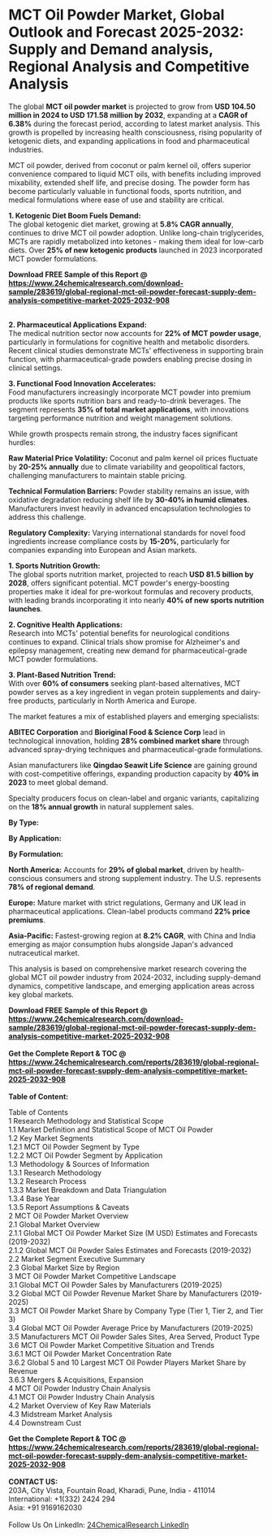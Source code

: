 <h1>MCT Oil Powder Market, Global Outlook and Forecast 2025-2032: Supply and Demand analysis, Regional Analysis and Competitive Analysis</h1><p>The global <strong>MCT oil powder market</strong> is projected to grow from <strong>USD 104.50 million in 2024 to USD 171.58 million by 2032</strong>, expanding at a <strong>CAGR of 6.38%</strong> during the forecast period, according to latest market analysis. This growth is propelled by increasing health consciousness, rising popularity of ketogenic diets, and expanding applications in food and pharmaceutical industries.</p><p>MCT oil powder, derived from coconut or palm kernel oil, offers superior convenience compared to liquid MCT oils, with benefits including improved mixability, extended shelf life, and precise dosing. The powder form has become particularly valuable in functional foods, sports nutrition, and medical formulations where ease of use and stability are critical.</p><p><strong>1. Ketogenic Diet Boom Fuels Demand:</strong><br>
The global ketogenic diet market, growing at <strong>5.8% CAGR annually</strong>, continues to drive MCT oil powder adoption. Unlike long-chain triglycerides, MCTs are rapidly metabolized into ketones - making them ideal for low-carb diets. Over <strong>25% of new ketogenic products</strong> launched in 2023 incorporated MCT powder formulations.</p><div><b>Download FREE Sample of this Report @ 
            <a href="https://www.24chemicalresearch.com/download-sample/283619/global-regional-mct-oil-powder-forecast-supply-dem-analysis-competitive-market-2025-2032-908">
            https://www.24chemicalresearch.com/download-sample/283619/global-regional-mct-oil-powder-forecast-supply-dem-analysis-competitive-market-2025-2032-908</a></b></div><br><p><strong>2. Pharmaceutical Applications Expand:</strong><br>
The medical nutrition sector now accounts for <strong>22% of MCT powder usage</strong>, particularly in formulations for cognitive health and metabolic disorders. Recent clinical studies demonstrate MCTs' effectiveness in supporting brain function, with pharmaceutical-grade powders enabling precise dosing in clinical settings.</p><p><strong>3. Functional Food Innovation Accelerates:</strong><br>
Food manufacturers increasingly incorporate MCT powder into premium products like sports nutrition bars and ready-to-drink beverages. The segment represents <strong>35% of total market applications</strong>, with innovations targeting performance nutrition and weight management solutions.</p><p>While growth prospects remain strong, the industry faces significant hurdles:</p><p><strong>Raw Material Price Volatility:</strong> Coconut and palm kernel oil prices fluctuate by <strong>20-25% annually</strong> due to climate variability and geopolitical factors, challenging manufacturers to maintain stable pricing.</p><p><strong>Technical Formulation Barriers:</strong> Powder stability remains an issue, with oxidative degradation reducing shelf life by <strong>30-40% in humid climates</strong>. Manufacturers invest heavily in advanced encapsulation technologies to address this challenge.</p><p><strong>Regulatory Complexity:</strong> Varying international standards for novel food ingredients increase compliance costs by <strong>15-20%</strong>, particularly for companies expanding into European and Asian markets.</p><p><strong>1. Sports Nutrition Growth:</strong><br>
The global sports nutrition market, projected to reach <strong>USD 81.5 billion by 2028</strong>, offers significant potential. MCT powder's energy-boosting properties make it ideal for pre-workout formulas and recovery products, with leading brands incorporating it into nearly <strong>40% of new sports nutrition launches</strong>.</p><p><strong>2. Cognitive Health Applications:</strong><br>
Research into MCTs' potential benefits for neurological conditions continues to expand. Clinical trials show promise for Alzheimer's and epilepsy management, creating new demand for pharmaceutical-grade MCT powder formulations.</p><p><strong>3. Plant-Based Nutrition Trend:</strong><br>
With over <strong>60% of consumers</strong> seeking plant-based alternatives, MCT powder serves as a key ingredient in vegan protein supplements and dairy-free products, particularly in North America and Europe.</p><p>The market features a mix of established players and emerging specialists:</p><p><strong>ABITEC Corporation</strong> and <strong>Bioriginal Food &amp; Science Corp</strong> lead in technological innovation, holding <strong>28% combined market share</strong> through advanced spray-drying techniques and pharmaceutical-grade formulations.</p><p>Asian manufacturers like <strong>Qingdao Seawit Life Science</strong> are gaining ground with cost-competitive offerings, expanding production capacity by <strong>40% in 2023</strong> to meet global demand.</p><p>Specialty producers focus on clean-label and organic variants, capitalizing on the <strong>18% annual growth</strong> in natural supplement sales.</p><p><strong>By Type:</strong></p><p><strong>By Application:</strong></p><p><strong>By Formulation:</strong></p><p><strong>North America:</strong> Accounts for <strong>29% of global market</strong>, driven by health-conscious consumers and strong supplement industry. The U.S. represents <strong>78% of regional demand</strong>.</p><p><strong>Europe:</strong> Mature market with strict regulations, Germany and UK lead in pharmaceutical applications. Clean-label products command <strong>22% price premiums</strong>.</p><p><strong>Asia-Pacific:</strong> Fastest-growing region at <strong>8.2% CAGR</strong>, with China and India emerging as major consumption hubs alongside Japan's advanced nutraceutical market.</p><p>This analysis is based on comprehensive market research covering the global MCT oil powder industry from 2024-2032, including supply-demand dynamics, competitive landscape, and emerging application areas across key global markets.</p><div><b>Download FREE Sample of this Report @ 
            <a href="https://www.24chemicalresearch.com/download-sample/283619/global-regional-mct-oil-powder-forecast-supply-dem-analysis-competitive-market-2025-2032-908">
            https://www.24chemicalresearch.com/download-sample/283619/global-regional-mct-oil-powder-forecast-supply-dem-analysis-competitive-market-2025-2032-908</a></b></div><br><div><b>Get the Complete Report & TOC @ 
            <a href="https://www.24chemicalresearch.com/reports/283619/global-regional-mct-oil-powder-forecast-supply-dem-analysis-competitive-market-2025-2032-908">
            https://www.24chemicalresearch.com/reports/283619/global-regional-mct-oil-powder-forecast-supply-dem-analysis-competitive-market-2025-2032-908</a></b></div><br>
            <b>Table of Content:</b><p>Table of Contents<br />
1 Research Methodology and Statistical Scope<br />
1.1 Market Definition and Statistical Scope of MCT Oil Powder<br />
1.2 Key Market Segments<br />
1.2.1 MCT Oil Powder Segment by Type<br />
1.2.2 MCT Oil Powder Segment by Application<br />
1.3 Methodology & Sources of Information<br />
1.3.1 Research Methodology<br />
1.3.2 Research Process<br />
1.3.3 Market Breakdown and Data Triangulation<br />
1.3.4 Base Year<br />
1.3.5 Report Assumptions & Caveats<br />
2 MCT Oil Powder Market Overview<br />
2.1 Global Market Overview<br />
2.1.1 Global MCT Oil Powder Market Size (M USD) Estimates and Forecasts (2019-2032)<br />
2.1.2 Global MCT Oil Powder Sales Estimates and Forecasts (2019-2032)<br />
2.2 Market Segment Executive Summary<br />
2.3 Global Market Size by Region<br />
3 MCT Oil Powder Market Competitive Landscape<br />
3.1 Global MCT Oil Powder Sales by Manufacturers (2019-2025)<br />
3.2 Global MCT Oil Powder Revenue Market Share by Manufacturers (2019-2025)<br />
3.3 MCT Oil Powder Market Share by Company Type (Tier 1, Tier 2, and Tier 3)<br />
3.4 Global MCT Oil Powder Average Price by Manufacturers (2019-2025)<br />
3.5 Manufacturers MCT Oil Powder Sales Sites, Area Served, Product Type<br />
3.6 MCT Oil Powder Market Competitive Situation and Trends<br />
3.6.1 MCT Oil Powder Market Concentration Rate<br />
3.6.2 Global 5 and 10 Largest MCT Oil Powder Players Market Share by Revenue<br />
3.6.3 Mergers & Acquisitions, Expansion<br />
4 MCT Oil Powder Industry Chain Analysis<br />
4.1 MCT Oil Powder Industry Chain Analysis<br />
4.2 Market Overview of Key Raw Materials<br />
4.3 Midstream Market Analysis<br />
4.4 Downstream Cust</p><div><b>Get the Complete Report & TOC @ 
            <a href="https://www.24chemicalresearch.com/reports/283619/global-regional-mct-oil-powder-forecast-supply-dem-analysis-competitive-market-2025-2032-908">
            https://www.24chemicalresearch.com/reports/283619/global-regional-mct-oil-powder-forecast-supply-dem-analysis-competitive-market-2025-2032-908</a></b></div><br><b>CONTACT US:</b><br>
            203A, City Vista, Fountain Road, Kharadi, Pune, India - 411014<br>
            International: +1(332) 2424 294<br>
            Asia: +91 9169162030 <br><br>
            Follow Us On LinkedIn: <a href="https://www.linkedin.com/company/24chemicalresearch/">24ChemicalResearch LinkedIn</a>